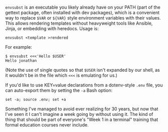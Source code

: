 <!--
.. title: TIL: Shell environment variable tricks
.. slug: til-shell-environment-variable-tricks
.. date: 2024-10-03 15:37:27 UTC-05:00
.. tags: til,bash,terminal,linux,software,geek
.. type: text
-->

`envsubst` is an executable you likely already have on your PATH (part of the gettext package, often
installed with dev packages), which is a convenient way to replace `$VAR` or `${VAR}` style
environment variables with their values. This allows rendering templates without heavyweight
tools like Ansible, Jinja, or embedding with heredocs. Usage is:

```
envsubst <template >rendered
```

For example:

```
$ envsubst <<<'Hello $USER'
Hello jonathan
```

(Note the use of single quotes so that `$USER` isn't expanded by our shell, as
it wouldn't be in the file which `<<<` is emulating for us.)

If you'd like to use KEY=value declarations from a dotenv-style `.env` file, you can auto-export
them by setting the `-a` Bash option:

```
set -a; source .env; set +a
```

Something I've managed to avoid ever realizing for 30 years, but now that I've seen it I can't
imagine a week going by without using it. The kind of thing that should be part of everyone's "Week
1 in a terminal" training that formal education courses never include.

